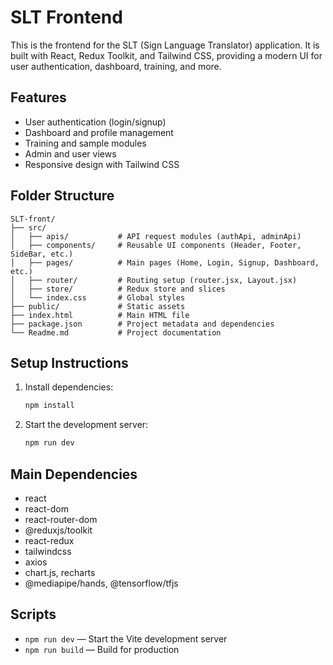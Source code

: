 # SLT Frontend

This is the frontend for the SLT (Sign Language Translator) application. It is built with React, Redux Toolkit, and Tailwind CSS, providing a modern UI for user authentication, dashboard, training, and more.

## Features
- User authentication (login/signup)
- Dashboard and profile management
- Training and sample modules
- Admin and user views
- Responsive design with Tailwind CSS

## Folder Structure
```
SLT-front/
├── src/
│   ├── apis/           # API request modules (authApi, adminApi)
│   ├── components/     # Reusable UI components (Header, Footer, SideBar, etc.)
│   ├── pages/          # Main pages (Home, Login, Signup, Dashboard, etc.)
│   ├── router/         # Routing setup (router.jsx, Layout.jsx)
│   ├── store/          # Redux store and slices
│   └── index.css       # Global styles
├── public/             # Static assets
├── index.html          # Main HTML file
├── package.json        # Project metadata and dependencies
└── Readme.md           # Project documentation
```

## Setup Instructions
1. Install dependencies:
   ```bash
   npm install
   ```
2. Start the development server:
   ```bash
   npm run dev
   ```

## Main Dependencies
- react
- react-dom
- react-router-dom
- @reduxjs/toolkit
- react-redux
- tailwindcss
- axios
- chart.js, recharts
- @mediapipe/hands, @tensorflow/tfjs

## Scripts
- `npm run dev` — Start the Vite development server
- `npm run build` — Build for production